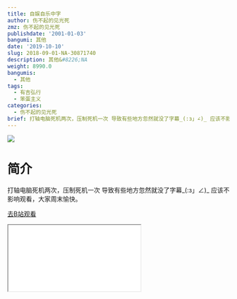 ```yaml
---
title: 自娱自乐中字
author: 伤不起的见光死
zmz: 伤不起的见光死
publishdate: '2001-01-03'
bangumi: 其他
date: '2019-10-10'
slug: 2018-09-01-NA-30871740
description: 其他&#8226;NA
weight: 8990.0
bangumis:
  - 其他
tags:
  - 有吉弘行
  - 笨蛋主义
categories:
  - 伤不起的见光死
brief: 打轴电脑死机两次，压制死机一次 导致有些地方忽然就没了字幕_(:з」∠)_ 应该不影响观看，大家周末愉快。
---
```

![](https://raw.githubusercontent.com/tcgriffith/owaraisite/master/static/tmpimg/c2a130fc38fdc0bd60b0e16dc79fe8bbefe8a04c.jpg.480.jpg)
# 简介  
打轴电脑死机两次，压制死机一次
导致有些地方忽然就没了字幕_(:з」∠)_ 
应该不影响观看，大家周末愉快。  

[去B站观看](https://www.bilibili.com/video/av30871740/)
<div class ="resp-container"><iframe class="testiframe" src="//player.bilibili.com/player.html?aid=30871740"", scrolling="no", allowfullscreen="true" > </iframe></div> 
